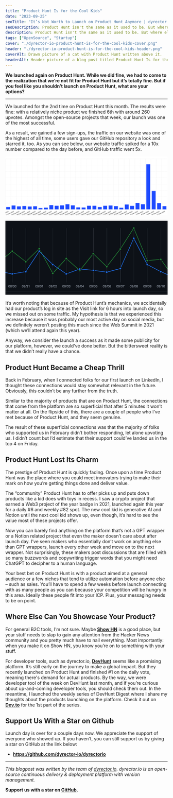 ```yaml
---
title: "Product Hunt Is for the Cool Kids"
date: "2023-09-25"
seoTitle: "It’s Not Worth to Launch on Product Hunt Anymore | dyrector.io"
seoDescription: Product Hunt isn't the same as it used to be. But where else can you showcase your product?
description: Product Hunt isn't the same as it used to be. But where else can you showcase your product?
tags: ["OpenSource", "Startup"]
cover: "./dyrector-io-product-hunt-is-for-the-cool-kids-cover.png"
header: "./dyrector-io-product-hunt-is-for-the-cool-kids-header.png"
coverAlt: Drawn picture of a cat with Product Hunt written above it.
headerAlt: Header picture of a blog post titled Product Hunt Is for the Cool Kids.
---
```


**We launched again on Product Hunt. While we did fine, we had to come to the realization that we’re not fit for Product Hunt but it’s totally fine. But if you feel like you shouldn’t launch on Product Hunt, what are your options?**

---

We launched for the 2nd time on Product Hunt this month. The results were fine: with a relatively niche product we finished 6th with around 260 upvotes. Amongst the open-source projects that week, our launch was one of the most successful.

As a result, we gained a few sign-ups, the traffic on our website was one of the highest of all time, some users gave our GitHub repository a look and starred it, too. As you can see below, our website traffic spiked for a 10x number compared to the day before, and GitHub traffic went 5x.

![PostHog stats showing a 10x spike in dyrector.io's daily traffic.](./dyrector-io-posthog-product-hunt.png)

![GitHub insights showing a 5x increase in GitHub repository's daily traffic.](./dyrector-io-github-product-hunt.png)

It’s worth noting that because of Product Hunt’s mechanics, we accidentally had our product’s log in site as the Visit link for 6 hours into launch day, so we missed out on some traffic. My hypothesis is that we experienced this increase because it was probably our most active day on social media, but we definitely weren’t posting this much since the Web Summit in 2021 (which we’ll attend again this year).

Anyway, we consider the launch a success as it made some publicity for our platform, however, we could’ve done better. But the bittersweet reality is that we didn’t really have a chance.

## Product Hunt Became a Cheap Thrill

Back in February, when I connected folks for our first launch on LinkedIn, I thought these connections would stay somewhat relevant in the future. Obviously, this couldn’t be any further from the truth.

Similar to the majority of products that are on Product Hunt, the connections that come from the platform are so superficial that after 5 minutes it won’t matter at all. On the flipside of this, there are a couple of people who I’ve met because of Product Hunt, and they seem genuine.

The result of these superficial connections was that the majority of folks who supported us in February didn’t bother responding, let alone upvoting us. I didn’t count but I’d estimate that their support could’ve landed us in the top 4 on Friday.

## Product Hunt Lost Its Charm

The prestige of Product Hunt is quickly fading. Once upon a time Product Hunt was the place where you could meet innovators trying to make their mark on how you’re getting things done and deliver value.

The “community” Product Hunt has to offer picks up and puts down products like a kid does with toys in recess. I saw a crypto project that earned a Web3 project of the year badge in 2021, launched again this year for a daily #6 and weekly #82 spot. The new cool kid is generative AI and Notion until the next cool kid shows up, even though, it’s hard to see the value most of these projects offer.

Now you can barely find anything on the platform that’s not a GPT wrapper or a Notion related project that even the maker doesn’t care about after launch day. I’ve seen makers who essentially don’t work on anything else than GPT wrappers, launch every other week and move on to the next wrapper. Not surprisingly, these makers post discussions that are filled with so many buzzwords and copywriting trigger words that you might need ChatGPT to decipher to a human language.

Your best bet on Product Hunt is with a product aimed at a general audience or a few niches that tend to utilize automation before anyone else – such as sales. You’ll have to spend a few weeks before launch connecting with as many people as you can because your competition will be hungry in this area. Ideally these people fit into your ICP. Plus, your messaging needs to be on point.

## Where Else Can You Showcase Your Product?

For general B2C tools, I’m not sure. Maybe **[Show HN](https://news.ycombinator.com/show)** is a good place, but your stuff needs to slap to gain any attention from the Hacker News community and you pretty much have to nail everything. Most importantly: when you make it on Show HN, you know you’re on to something with your stuff.

For developer tools, such as dyrector.io, **[DevHunt](https://devhunt.org/)** seems like a promising platform. It’s still early on the journey to make a global impact. But they recently launched on Product Hunt and finished #1 on the daily vote, meaning there's demand for actual products. By the way, we were developer tool of the week on DevHunt last month, and if you’re curious about up-and-coming developer tools, you should check them out. In the meantime, I launched the weekly series of DevHunt Digest where I share my thoughts about the products launching on the platform. Check it out on **[Dev.to](https://dev.to/gerimate/devhunt-digest-1-whos-going-to-win-this-week-2oh0)** for the 1st part of the series.

## Support Us With a Star on Github

Launch day is over for a couple days now. We appreciate the support of everyone who showed up. If you haven’t, you can still support us by giving a star on GitHub at the link below:

- **https://github.com/dyrector-io/dyrectorio**

---

_This blogpost was written by the team of [dyrector.io](https://dyrectorio.com). dyrector.io is an open-source continuous delivery & deployment platform with version management._

**Support us with a star on [GitHub](https://github.com/dyrector-io/dyrectorio/).**
